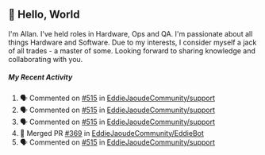 ## :wave: Hello, World

I'm Allan. I've held roles in Hardware, Ops and QA. I'm passionate about all things Hardware and Software. Due to my interests, I consider myself a jack of all trades - a master of some. Looking forward to sharing knowledge and collaborating with you.

##### My Recent Activity
<!--START_SECTION:activity-->
1. 🗣 Commented on [#515](https://github.com/EddieJaoudeCommunity/support/issues/515) in [EddieJaoudeCommunity/support](https://github.com/EddieJaoudeCommunity/support)
2. 🗣 Commented on [#515](https://github.com/EddieJaoudeCommunity/support/issues/515) in [EddieJaoudeCommunity/support](https://github.com/EddieJaoudeCommunity/support)
3. 🗣 Commented on [#515](https://github.com/EddieJaoudeCommunity/support/issues/515) in [EddieJaoudeCommunity/support](https://github.com/EddieJaoudeCommunity/support)
4. 🎉 Merged PR [#369](https://github.com/EddieJaoudeCommunity/EddieBot/pull/369) in [EddieJaoudeCommunity/EddieBot](https://github.com/EddieJaoudeCommunity/EddieBot)
5. 🗣 Commented on [#515](https://github.com/EddieJaoudeCommunity/support/issues/515) in [EddieJaoudeCommunity/support](https://github.com/EddieJaoudeCommunity/support)
<!--END_SECTION:activity-->

<!--
**AllanRegush/AllanRegush** is a ✨ _special_ ✨ repository because its `README.md` (this file) appears on your GitHub profile.

Here are some ideas to get you started:

- 🔭 I’m currently working on ...
- 🌱 I’m currently learning ...
- 👯 I’m looking to collaborate on ...
- 🤔 I’m looking for help with ...
- 💬 Ask me about ...
- 📫 How to reach me: ...
- 😄 Pronouns: ...
- ⚡ Fun fact: ...
-->
